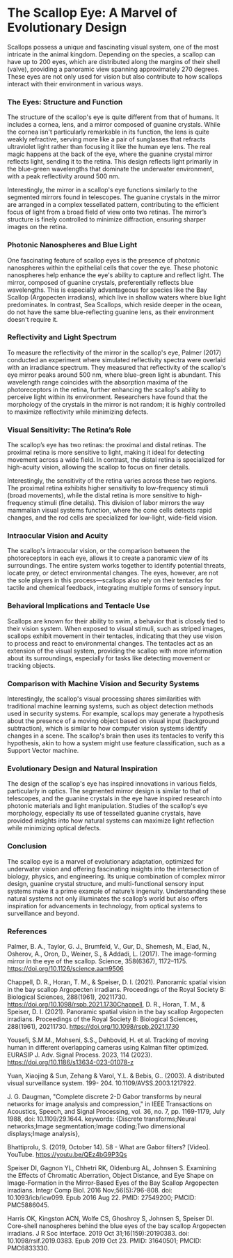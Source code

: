# The Scallop Eye: A Marvel of Evolutionary Design

Scallops possess a unique and fascinating visual system, one of the most intricate in the animal kingdom. Depending on the species, a scallop can have up to 200 eyes, which are distributed along the margins of their shell (valve), providing a panoramic view spanning approximately 270 degrees. These eyes are not only used for vision but also contribute to how scallops interact with their environment in various ways.

### The Eyes: Structure and Function

The structure of the scallop's eye is quite different from that of humans. It includes a cornea, lens, and a mirror composed of guanine crystals. While the cornea isn't particularly remarkable in its function, the lens is quite weakly refractive, serving more like a pair of sunglasses that refracts ultraviolet light rather than focusing it like the human eye lens. The real magic happens at the back of the eye, where the guanine crystal mirror reflects light, sending it to the retina. This design reflects light primarily in the blue-green wavelengths that dominate the underwater environment, with a peak reflectivity around 500 nm.

Interestingly, the mirror in a scallop's eye functions similarly to the segmented mirrors found in telescopes. The guanine crystals in the mirror are arranged in a complex tessellated pattern, contributing to the efficient focus of light from a broad field of view onto two retinas. The mirror’s structure is finely controlled to minimize diffraction, ensuring sharper images on the retina.

### Photonic Nanospheres and Blue Light

One fascinating feature of scallop eyes is the presence of photonic nanospheres within the epithelial cells that cover the eye. These photonic nanospheres help enhance the eye's ability to capture and reflect light. The mirror, composed of guanine crystals, preferentially reflects blue wavelengths. This is especially advantageous for species like the Bay Scallop (Argopecten irradians), which live in shallow waters where blue light predominates. In contrast, Sea Scallops, which reside deeper in the ocean, do not have the same blue-reflecting guanine lens, as their environment doesn't require it.

### Reflectivity and Light Spectrum

To measure the reflectivity of the mirror in the scallop's eye, Palmer (2017) conducted an experiment where simulated reflectivity spectra were overlaid with an irradiance spectrum. They measured that reflectivity of the scallop's eye mirror peaks around 500 nm, where blue-green light is abundant. This wavelength range coincides with the absorption maxima of the photoreceptors in the retina, further enhancing the scallop's ability to perceive light within its environment. Researchers have found that the morphology of the crystals in the mirror is not random; it is highly controlled to maximize reflectivity while minimizing defects.

### Visual Sensitivity: The Retina’s Role

The scallop’s eye has two retinas: the proximal and distal retinas. The proximal retina is more sensitive to light, making it ideal for detecting movement across a wide field. In contrast, the distal retina is specialized for high-acuity vision, allowing the scallop to focus on finer details.

Interestingly, the sensitivity of the retina varies across these two regions. The proximal retina exhibits higher sensitivity to low-frequency stimuli (broad movements), while the distal retina is more sensitive to high-frequency stimuli (fine details). This division of labor mirrors the way mammalian visual systems function, where the cone cells detects rapid changes, and the rod cells are specialized for low-light, wide-field vision.

### Intraocular Vision and Acuity

The scallop's intraocular vision, or the comparison between the photoreceptors in each eye, allows it to create a panoramic view of its surroundings. The entire system works together to identify potential threats, locate prey, or detect environmental changes. The eyes, however, are not the sole players in this process—scallops also rely on their tentacles for tactile and chemical feedback, integrating multiple forms of sensory input.

### Behavioral Implications and Tentacle Use

Scallops are known for their ability to swim, a behavior that is closely tied to their vision system. When exposed to visual stimuli, such as striped images, scallops exhibit movement in their tentacles, indicating that they use vision to process and react to environmental changes. The tentacles act as an extension of the visual system, providing the scallop with more information about its surroundings, especially for tasks like detecting movement or tracking objects.

### Comparison with Machine Vision and Security Systems

Interestingly, the scallop's visual processing shares similarities with traditional machine learning systems, such as object detection methods used in security systems. For example, scallops may generate a hypothesis about the presence of a moving object based on visual input (background subtraction), which is similar to how computer vision systems identify changes in a scene. The scallop's brain then uses its tentacles to verify this hypothesis, akin to how a system might use feature classification, such as a Support Vector machine.

### Evolutionary Design and Natural Inspiration

The design of the scallop's eye has inspired innovations in various fields, particularly in optics. The segmented mirror design is similar to that of telescopes, and the guanine crystals in the eye have inspired research into photonic materials and light manipulation. Studies of the scallop's eye morphology, especially its use of tessellated guanine crystals, have provided insights into how natural systems can maximize light reflection while minimizing optical defects.

### Conclusion

The scallop eye is a marvel of evolutionary adaptation, optimized for underwater vision and offering fascinating insights into the intersection of biology, physics, and engineering. Its unique combination of complex mirror design, guanine crystal structure, and multi-functional sensory input systems make it a prime example of nature’s ingenuity. Understanding these natural systems not only illuminates the scallop’s world but also offers inspiration for advancements in technology, from optical systems to surveillance and beyond.

### References

Palmer, B. A., Taylor, G. J., Brumfeld, V., Gur, D., Shemesh, M., Elad, N., Osherov, A., Oron, D., Weiner, S., & Addadi, L. (2017). The image-forming mirror in the eye of the scallop. Science, 358(6367), 1172–1175. https://doi.org/10.1126/science.aam9506

Chappell, D. R., Horan, T. M., & Speiser, D. I. (2021). Panoramic spatial vision in the bay scallop Argopecten irradians. Proceedings of the Royal Society B: Biological Sciences, 288(1961), 20211730. https://doi.org/10.1098/rspb.2021.1730Chappell, D. R., Horan, T. M., & Speiser, D. I. (2021). Panoramic spatial vision in the bay scallop Argopecten irradians. Proceedings of the Royal Society B: Biological Sciences, 288(1961), 20211730. https://doi.org/10.1098/rspb.2021.1730 

Yousefi, S.M.M., Mohseni, S.S., Dehbovid, H. et al. Tracking of moving human in different overlapping cameras using Kalman filter optimized. EURASIP J. Adv. Signal Process. 2023, 114 (2023). https://doi.org/10.1186/s13634-023-01078-z

Yuan, Xiaojing & Sun, Zehang & Varol, Y.L. & Bebis, G.. (2003). A distributed visual surveillance system. 199- 204. 10.1109/AVSS.2003.1217922.

J. G. Daugman, "Complete discrete 2-D Gabor transforms by neural networks for image analysis and compression," in IEEE Transactions on Acoustics, Speech, and Signal Processing, vol. 36, no. 7, pp. 1169-1179, July 1988, doi: 10.1109/29.1644. keywords: {Discrete transforms;Neural networks;Image segmentation;Image coding;Two dimensional displays;Image analysis}, 

Bhattiprolu, S. (2019, October 14). 58 - What are Gabor filters? [Video]. YouTube. https://youtu.be/QEz4bG9P3Qs

Speiser DI, Gagnon YL, Chhetri RK, Oldenburg AL, Johnsen S. Examining the Effects of Chromatic Aberration, Object Distance, and Eye Shape on Image-Formation in the Mirror-Based Eyes of the Bay Scallop Argopecten irradians. Integr Comp Biol. 2016 Nov;56(5):796-808. doi: 10.1093/icb/icw099. Epub 2016 Aug 22. PMID: 27549200; PMCID: PMC5886045.

Harris OK, Kingston ACN, Wolfe CS, Ghoshroy S, Johnsen S, Speiser DI. Core-shell nanospheres behind the blue eyes of the bay scallop Argopecten irradians. J R Soc Interface. 2019 Oct 31;16(159):20190383. doi: 10.1098/rsif.2019.0383. Epub 2019 Oct 23. PMID: 31640501; PMCID: PMC6833330.
